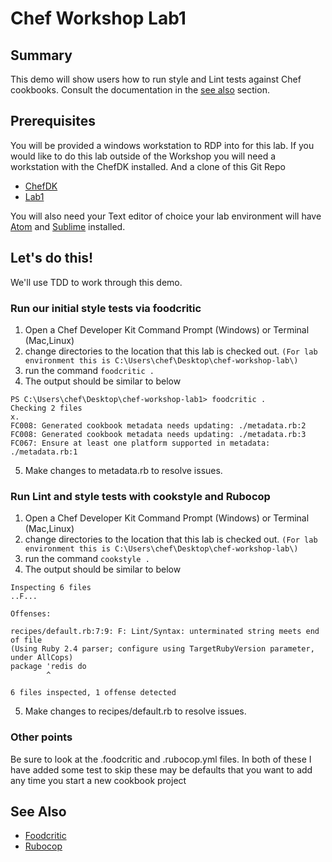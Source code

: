 # Chef Workshop Lab1


## Summary

This demo will show users how to run style and Lint tests against Chef cookbooks.
Consult the documentation in the [see also](#see-also) section.


## Prerequisites

You will be provided a windows workstation to RDP into for this lab.
If you would like to do this lab outside of the Workshop you will need a
workstation with the ChefDK installed. And a clone of this Git Repo
* [ChefDK](https://downloads.chef.io/chefdk)
* [Lab1](https://github.com/RoundTower-io/chef-workshop-lab1)

You will also need your Text editor of choice your lab environment will have
[Atom](https://atom.io/) and [Sublime](https://www.sublimetext.com/) installed.


## Let's do this!

We'll use TDD to work through this demo.

### Run our initial style tests via foodcritic
 1. Open a Chef Developer Kit Command Prompt (Windows) or Terminal (Mac,Linux)
 2. change directories to the location that this lab is checked out. ```(For lab environment this is C:\Users\chef\Desktop\chef-workshop-lab\)```
 3. run the command ```foodcritic .```
 4. The output should be similar to below
 ```
 PS C:\Users\chef\Desktop\chef-workshop-lab1> foodcritic .
Checking 2 files
x.
FC008: Generated cookbook metadata needs updating: ./metadata.rb:2
FC008: Generated cookbook metadata needs updating: ./metadata.rb:3
FC067: Ensure at least one platform supported in metadata: ./metadata.rb:1
```

 5. Make changes to metadata.rb to resolve issues.

### Run Lint and style tests with cookstyle and Rubocop

1. Open a Chef Developer Kit Command Prompt (Windows) or Terminal (Mac,Linux)
2. change directories to the location that this lab is checked out. ```(For lab environment this is C:\Users\chef\Desktop\chef-workshop-lab\)```
3. run the command ```cookstyle .```
4. The output should be similar to below
```
Inspecting 6 files
..F...

Offenses:

recipes/default.rb:7:9: F: Lint/Syntax: unterminated string meets end of file
(Using Ruby 2.4 parser; configure using TargetRubyVersion parameter, under AllCops)
package 'redis do
        ^

6 files inspected, 1 offense detected
```

5. Make changes to recipes/default.rb to resolve issues.

### Other points

 Be sure to look at the .foodcritic and .rubocop.yml files. In both of these I have added
 some test to skip these may be defaults that you want to add any time you start a new cookbook project

## See Also

* [Foodcritic](https://foodcritic.io)
* [Rubocop](http://www.rubocop.org/en/latest/)